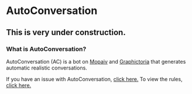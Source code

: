 # AutoConversation
## This is very under construction.

### What is AutoConversation?

AutoConversation (AC) is a bot on [Mopaiv](https://mopaiv.com/profile/autoconversation) and [Graphictoria](https://gtoria.net/user/profile/AutoConversation) that generates automatic realistic conversations.

If you have an issue with AutoConversation, [click here.](/issues)
To view the rules, [click here.](/rules)
